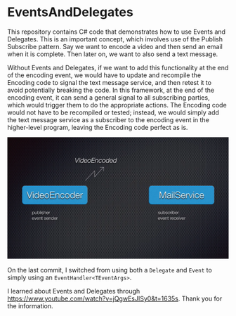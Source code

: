 # EventsAndDelegates

This repository contains C# code that demonstrates how to use Events and Delegates. This is an important concept, which involves use of the Publish Subscribe pattern. Say we want to encode a video and then send an email when it is complete. Then later on, we want to also send a text message. 

Without Events and Delegates, if we want to add this functionality at the end of the encoding event, we would have to update and recompile the Encoding code to signal the text message service, and then retest it to avoid potentially breaking the code. In this framework, at the end of the encoding event, it can send a general signal to all subscribing parties, which would trigger them to do the appropriate actions. The Encoding code would not have to be recompiled or tested; instead, we would simply add the text message service as a subscriber to the encoding event in the higher-level program, leaving the Encoding code perfect as is.

![Publish Subscribe](Publish-Subscribe.png)

On the last commit, I switched from using both a `Delegate` and `Event` to simply using an `EventHandler<TEventArgs>`.

I learned about Events and Delegates through https://www.youtube.com/watch?v=jQgwEsJISy0&t=1635s. Thank you for the information.
